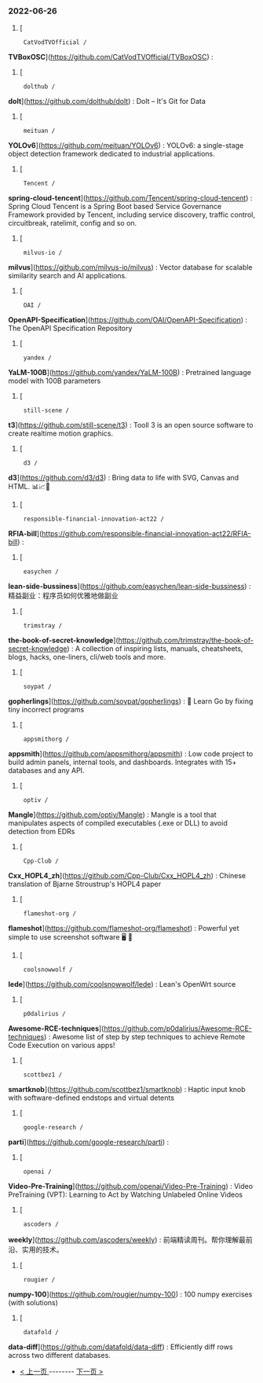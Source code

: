 ### 2022-06-26 
1. [
    

        CatVodTVOfficial /
**TVBoxOSC**](https://github.com/CatVodTVOfficial/TVBoxOSC) : 
1. [
    

        dolthub /
**dolt**](https://github.com/dolthub/dolt) : Dolt – It's Git for Data
1. [
    

        meituan /
**YOLOv6**](https://github.com/meituan/YOLOv6) : YOLOv6: a single-stage object detection framework dedicated to industrial applications.
1. [
    

        Tencent /
**spring-cloud-tencent**](https://github.com/Tencent/spring-cloud-tencent) : Spring Cloud Tencent is a Spring Boot based Service Governance Framework provided by Tencent, including service discovery, traffic control, circuitbreak, ratelimit, config and so on.
1. [
    

        milvus-io /
**milvus**](https://github.com/milvus-io/milvus) : Vector database for scalable similarity search and AI applications.
1. [
    

        OAI /
**OpenAPI-Specification**](https://github.com/OAI/OpenAPI-Specification) : The OpenAPI Specification Repository
1. [
    

        yandex /
**YaLM-100B**](https://github.com/yandex/YaLM-100B) : Pretrained language model with 100B parameters
1. [
    

        still-scene /
**t3**](https://github.com/still-scene/t3) : Tooll 3 is an open source software to create realtime motion graphics.
1. [
    

        d3 /
**d3**](https://github.com/d3/d3) : Bring data to life with SVG, Canvas and HTML. 📊📈🎉
1. [
    

        responsible-financial-innovation-act22 /
**RFIA-bill**](https://github.com/responsible-financial-innovation-act22/RFIA-bill) : 
1. [
    

        easychen /
**lean-side-bussiness**](https://github.com/easychen/lean-side-bussiness) : 精益副业：程序员如何优雅地做副业
1. [
    

        trimstray /
**the-book-of-secret-knowledge**](https://github.com/trimstray/the-book-of-secret-knowledge) : A collection of inspiring lists, manuals, cheatsheets, blogs, hacks, one-liners, cli/web tools and more.
1. [
    

        soypat /
**gopherlings**](https://github.com/soypat/gopherlings) : 📘️ Learn Go by fixing tiny incorrect programs
1. [
    

        appsmithorg /
**appsmith**](https://github.com/appsmithorg/appsmith) : Low code project to build admin panels, internal tools, and dashboards. Integrates with 15+ databases and any API.
1. [
    

        optiv /
**Mangle**](https://github.com/optiv/Mangle) : Mangle is a tool that manipulates aspects of compiled executables (.exe or DLL) to avoid detection from EDRs
1. [
    

        Cpp-Club /
**Cxx_HOPL4_zh**](https://github.com/Cpp-Club/Cxx_HOPL4_zh) : Chinese translation of Bjarne Stroustrup's HOPL4 paper
1. [
    

        flameshot-org /
**flameshot**](https://github.com/flameshot-org/flameshot) : Powerful yet simple to use screenshot software 🖥️ 📸
1. [
    

        coolsnowwolf /
**lede**](https://github.com/coolsnowwolf/lede) : Lean's OpenWrt source
1. [
    

        p0dalirius /
**Awesome-RCE-techniques**](https://github.com/p0dalirius/Awesome-RCE-techniques) : Awesome list of step by step techniques to achieve Remote Code Execution on various apps!
1. [
    

        scottbez1 /
**smartknob**](https://github.com/scottbez1/smartknob) : Haptic input knob with software-defined endstops and virtual detents
1. [
    

        google-research /
**parti**](https://github.com/google-research/parti) : 
1. [
    

        openai /
**Video-Pre-Training**](https://github.com/openai/Video-Pre-Training) : Video PreTraining (VPT): Learning to Act by Watching Unlabeled Online Videos
1. [
    

        ascoders /
**weekly**](https://github.com/ascoders/weekly) : 前端精读周刊。帮你理解最前沿、实用的技术。
1. [
    

        rougier /
**numpy-100**](https://github.com/rougier/numpy-100) : 100 numpy exercises (with solutions)
1. [
    

        datafold /
**data-diff**](https://github.com/datafold/data-diff) : Efficiently diff rows across two different databases. 

- [ < 上一页 ](https://github.com/able8/github-trending-daily-record/blob/master/2022-06-25.md) -------- [ 下一页 > ](https://github.com/able8/github-trending-daily-record/blob/master/2022-06-27.md)